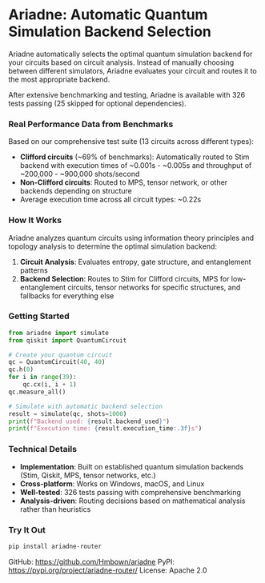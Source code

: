 # Ariadne: Automatic Quantum Simulation Backend Selection

Ariadne automatically selects the optimal quantum simulation backend for your circuits based on circuit analysis. Instead of manually choosing between different simulators, Ariadne evaluates your circuit and routes it to the most appropriate backend.

After extensive benchmarking and testing, Ariadne is available with 326 tests passing (25 skipped for optional dependencies).

### Real Performance Data from Benchmarks

Based on our comprehensive test suite (13 circuits across different types):

- **Clifford circuits** (~69% of benchmarks): Automatically routed to Stim backend with execution times of ~0.001s - ~0.005s and throughput of ~200,000 - ~900,000 shots/second
- **Non-Clifford circuits**: Routed to MPS, tensor network, or other backends depending on structure
- Average execution time across all circuit types: ~0.22s

### How It Works

Ariadne analyzes quantum circuits using information theory principles and topology analysis to determine the optimal simulation backend:

1. **Circuit Analysis**: Evaluates entropy, gate structure, and entanglement patterns
2. **Backend Selection**: Routes to Stim for Clifford circuits, MPS for low-entanglement circuits, tensor networks for specific structures, and fallbacks for everything else

### Getting Started

```python
from ariadne import simulate
from qiskit import QuantumCircuit

# Create your quantum circuit
qc = QuantumCircuit(40, 40)
qc.h(0)
for i in range(39):
    qc.cx(i, i + 1)
qc.measure_all()

# Simulate with automatic backend selection
result = simulate(qc, shots=1000)
print(f"Backend used: {result.backend_used}")
print(f"Execution time: {result.execution_time:.3f}s")
```

### Technical Details

- **Implementation**: Built on established quantum simulation backends (Stim, Qiskit, MPS, tensor networks, etc.)
- **Cross-platform**: Works on Windows, macOS, and Linux
- **Well-tested**: 326 tests passing with comprehensive benchmarking
- **Analysis-driven**: Routing decisions based on mathematical analysis rather than heuristics

### Try It Out

```bash
pip install ariadne-router
```

GitHub: https://github.com/Hmbown/ariadne
PyPI: https://pypi.org/project/ariadne-router/
License: Apache 2.0
